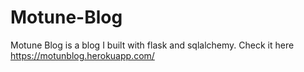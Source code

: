 # Motune-Blog
Motune Blog is a blog I built with flask and sqlalchemy. Check it here https://motunblog.herokuapp.com/
